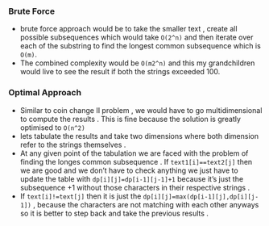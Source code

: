 

### Brute Force
- brute force approach would be to take the smaller text , create all possible subsequences which would take `O(2^n)` and then iterate over each of the substring to find the longest common subsequence which is `O(m)`. 
- The combined complexity would be `O(m2^n)` and this my grandchildren would live to see the result if both the strings exceeded 100. 

### Optimal Approach 

- Similar to coin change II problem , we would have to go multidimensional to compute the results . This is fine because the solution is greatly optimised to `O(n^2)` 
- lets tabulate the results and take two dimensions where both dimension refer to the strings themselves . 
- At any given point of the tabulation we are faced with the problem of finding the longes common subsequence . If `text1[i]==text2[j]` then we are good and we don’t have to check anything we just have to update the table with `dp[i][j]=dp[i-1][j-1]+1` because it’s just the subsequence +1 without those characters in their respective strings . 
- If `text[i]!=text[j]` then it is just the `dp[i][j]=max(dp[i-1][j],dp[i][j-1])` , because the characters are not matching with each other anyways so it is better to step back and take the previous results . 



